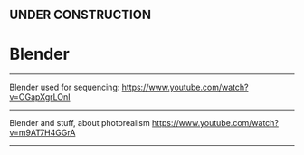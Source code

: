 
## UNDER CONSTRUCTION

# Blender

---

Blender used for sequencing: https://www.youtube.com/watch?v=OGapXgrLOnI

---

Blender and stuff, about photorealism https://www.youtube.com/watch?v=m9AT7H4GGrA

---